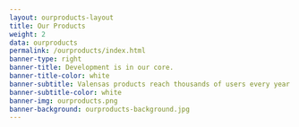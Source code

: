 ```yaml
---
layout: ourproducts-layout
title: Our Products
weight: 2
data: ourproducts
permalink: /ourproducts/index.html
banner-type: right
banner-title: Development is in our core.
banner-title-color: white
banner-subtitle: Valensas products reach thousands of users every year.
banner-subtitle-color: white
banner-img: ourproducts.png
banner-background: ourproducts-background.jpg
---
```

